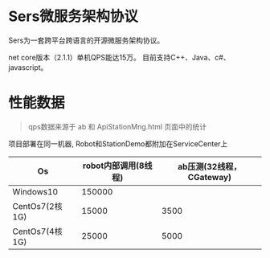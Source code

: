 # Sers微服务架构协议
Sers为一套跨平台跨语言的开源微服务架构协议。

net core版本（2.1.1）单机QPS能达15万。
目前支持C++、Java、c#、javascript。

 

 

# 性能数据 

>qps数据来源于 ab 和 ApiStationMng.html 页面中的统计

项目部署在同一机器, Robot和StationDemo都附加在ServiceCenter上
   
| Os  |  robot内部调用(8线程)   |  ab压测(32线程，CGateway)   |
| ------------ | ------------ | ------------ |
| Windows10 |  150000 | |
| CentOs7(2核1G) |15000|3500|
| CentOs7(4核1G) |25000|5000|
 
 